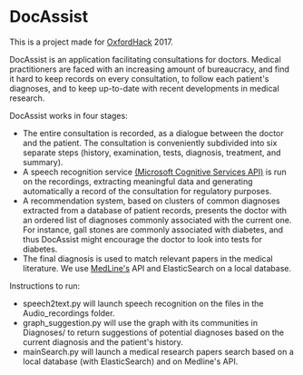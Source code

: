 # DocAssist

This is a project made for [OxfordHack](http://oxfordhack.com/) 2017.

DocAssist is an application facilitating consultations for
doctors. Medical practitioners are faced with an increasing amount of
bureaucracy, and find it hard to keep records on every consultation,
to follow each patient's diagnoses, and to keep up-to-date with recent
developments in medical research.

DocAssist works in four stages:

- The entire consultation is recorded, as a dialogue between the
  doctor and the patient. The consultation is conveniently subdivided
  into six separate steps (history, examination, tests, diagnosis,
  treatment, and summary).
- A speech recognition service
  [(Microsoft Cognitive Services API)](https://azure.microsoft.com/en-us/services/cognitive-services/speech/)
  is run on the recordings, extracting meaningful data and generating
  automatically a record of the consultation for regulatory purposes.
- A recommendation system, based on clusters of common diagnoses
  extracted from a database of patient records, presents the doctor
  with an ordered list of diagnoses commonly associated with the
  current one. For instance, gall stones are commonly associated with
  diabetes, and thus DocAssist might encourage the doctor to look into
  tests for diabetes.
- The final diagnosis is used to match relevant papers in the medical
  literature. We use
  [MedLine's](https://www.nlm.nih.gov/bsd/pmresources.html) API and
  ElasticSearch on a local database.

Instructions to run:

- speech2text.py will launch speech recognition on the files in the
  Audio_recordings folder.
- graph_suggestion.py will use the graph with its communities in
  Diagnoses/ to return suggestions of potential diagnoses based on the
  current diagnosis and the patient's history.
- mainSearch.py will launch a medical research papers search based on
  a local database (with ElasticSearch) and on Medline's API.
